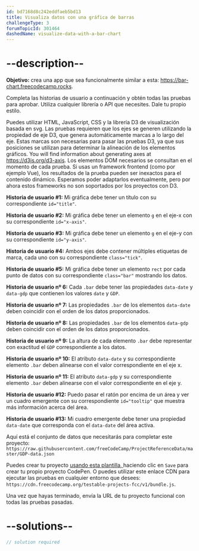 ```yaml
---
id: bd7168d8c242eddfaeb5bd13
title: Visualiza datos con una gráfica de barras
challengeType: 3
forumTopicId: 301464
dashedName: visualize-data-with-a-bar-chart
---
```


# --description--

**Objetivo:** crea una app que sea funcionalmente similar a esta: <a href="https://bar-chart.freecodecamp.rocks" target="_blank" rel="noopener noreferrer nofollow">https://bar-chart.freecodecamp.rocks</a>.

Completa las historias de usuario a continuación y obtén todas las pruebas para aprobar. Utiliza cualquier librería o API que necesites. Dale tu propio estilo.

Puedes utilizar HTML, JavaScript, CSS y la librería D3 de visualización basada en svg. Las pruebas requieren que los ejes se generen utilizando la propiedad de eje D3, que genera automáticamente marcas a lo largo del eje. Estas marcas son necesarias para pasar las pruebas D3, ya que sus posiciones se utilizan para determinar la alineación de los elementos gráficos. You will find information about generating axes at <https://d3js.org/d3-axis>. Los elementos DOM necesarios se consultan en el momento de cada prueba. Si usas un framework frontend (como por ejemplo Vue), los resultados de la prueba pueden ser inexactos para el contenido dinámico. Esperamos poder adaptarlos eventualmente, pero por ahora estos frameworks no son soportados por los proyectos con D3.

**Historia de usuario #1:** Mi gráfica debe tener un título con su correspondiente `id="title"`.

**Historia de usuario #2:** Mi gráfica debe tener un elemento `g` en el eje-x con su correspondiente `id="x-axis"`.

**Historia de usuario #3:** Mi gráfica debe tener un elemento `g` en el eje-y con su correspondiente `id="y-axis"`.

**Historia de usuario #4:** Ambos ejes debe contener múltiples etiquetas de marca, cada uno con su correspondiente `class="tick"`.

**Historia de usuario #5:** Mi gráfica debe tener un elemento `rect` por cada punto de datos con su correspondiente `class="bar"` mostrando los datos.

**Historia de usuario nº 6:** Cada `.bar` debe tener las propiedades `data-date` y `data-gdp` que contienen los valores `date` y `GDP`.

**Historia de usuario nº 7:** Las propiedades `.bar` de los elementos `data-date` deben coincidir con el orden de los datos proporcionados.

**Historia de usuario nº 8:** Las propiedades `.bar` de los elementos `data-gdp` deben coincidir con el orden de los datos proporcionados.

**Historia de usuario nº 9:** La altura de cada elemento `.bar` debe representar con exactitud el `GDP` correspondiente a los datos.

**Historia de usuario nº 10:** El atributo `data-date` y su correspondiente elemento `.bar` deben alinearse con el valor correspondiente en el eje x.

**Historia de usuario nº 11:** El atributo `data-gdp` y su correspondiente elemento `.bar` deben alinearse con el valor correspondiente en el eje y.

**Historia de usuario #12:** Puedo pasar el ratón por encima de un área y ver un cuadro emergente con su correspondiente `id="tooltip"` que muestra más información acerca del área.

**Historia de usuario #13:** Mi cuadro emergente debe tener una propiedad `data-date` que corresponda con el `data-date` del área activa.

Aquí está el conjunto de datos que necesitarás para completar este proyecto: `https://raw.githubusercontent.com/freeCodeCamp/ProjectReferenceData/master/GDP-data.json`

Puedes crear tu proyecto <a href='https://codepen.io/pen?template=MJjpwO' target="_blank" rel="noopener noreferrer nofollow"> usando esta plantilla, </a>haciendo clic en `Save` para crear tu propio proyecto CodePen. O puedes utilizar este enlace CDN para ejecutar las pruebas en cualquier entorno que desees: `https://cdn.freecodecamp.org/testable-projects-fcc/v1/bundle.js`.

Una vez que hayas terminado, envía la URL de tu proyecto funcional con todas las pruebas pasadas.

# --solutions--

```js
// solution required
```
